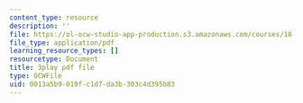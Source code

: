 ```yaml
---
content_type: resource
description: ''
file: https://ol-ocw-studio-app-production.s3.amazonaws.com/courses/18-06sc-linear-algebra-fall-2011/0013a5b9019fc1d7da3b303c4d395b83_OZxzHcW663g.pdf
file_type: application/pdf
learning_resource_types: []
resourcetype: Document
title: 3play pdf file
type: OCWFile
uid: 0013a5b9-019f-c1d7-da3b-303c4d395b83
---
```

